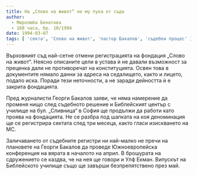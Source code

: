 ```yaml
---
title: На „Слово на живот“ не му пука от съда
author: 
  - Миролюба Бенатова
  - 168 часа, бр. 10/1994
date: 1994-03-07
tags: [ 'секта', 'Слово на живот', 'пастор Бакалов', 'съдебен процес' ]
---
```


Върховният съд най-сетне отмени регистрацията на фондация
„Слово на живот“. Неясно описаните цели в устава ѝ не давали
възможност за преценка дали не противоречат на конституцията.
Освен това в документите нямало данни за адреса на седалището,
както и лицето, подало иска. Поради тези неточности, а не
заради дейността ѝ е закрита фондацията.

Пред журналисти Георги Бакалов заяви, че няма намерение да
променя нищо след съдебното решение и Библейският център с
училище на бул. „Сливница“ в София ще продължи да работи като
проява на фондацията. Не се разбра под шапката на коя
деноминация ще се регистрира сектата след три месеца,
както гласи изискването на МС.

Заличаването от съдебните регистри ни най-малко не пречи на
плановете на Георги Бакалов да проведе Южноевропейска
конференция на вярата в началото на април. В брошурата на
сдружението се каздва, че на нея ще говори и Улф Екман.
Випускът на Библейското училище също ще завърши
безпрепятствено през май.
